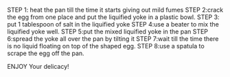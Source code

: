 STEP 1: heat the pan till the time it starts giving out mild fumes
STEP 2:crack the egg from one place and put the liquified yoke in a plastic bowl.
STEP 3: put  1 tablespoon of salt in the liquified yoke
STEP 4:use a beater to mix the liquified yoke well.
STEP 5:put the mixed liquified yoke in the pan
STEP 6:spread the yoke all over the pan by tilting it
STEP 7:wait till the time there is no liquid floating on top of the shaped egg.
STEP 8:use a spatula  to scrape the egg off the pan.

ENJOY Your delicacy!